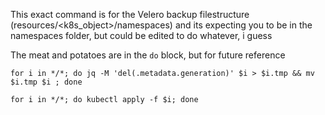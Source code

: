 This exact command is for the Velero backup filestructure (resources/<k8s_object>/namespaces) and its expecting you to be in the namespaces folder, but could be edited to do whatever, i guess

The meat and potatoes are in the `do` block, but for future reference

```
for i in */*; do jq -M 'del(.metadata.generation)' $i > $i.tmp && mv $i.tmp $i ; done
```

```
for i in */*; do kubectl apply -f $i; done
```
